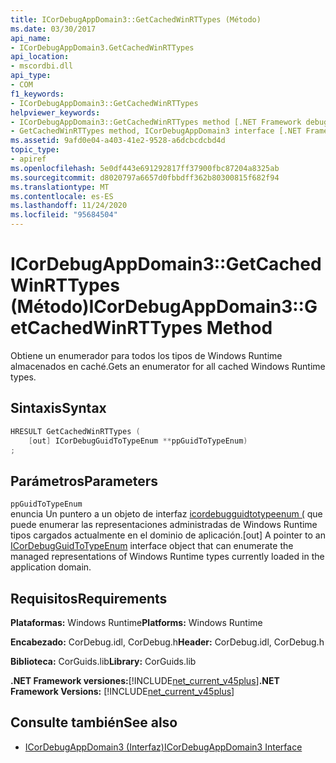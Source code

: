 ```yaml
---
title: ICorDebugAppDomain3::GetCachedWinRTTypes (Método)
ms.date: 03/30/2017
api_name:
- ICorDebugAppDomain3.GetCachedWinRTTypes
api_location:
- mscordbi.dll
api_type:
- COM
f1_keywords:
- ICorDebugAppDomain3::GetCachedWinRTTypes
helpviewer_keywords:
- ICorDebugAppDomain3::GetCachedWinRTTypes method [.NET Framework debugging]
- GetCachedWinRTTypes method, ICorDebugAppDomain3 interface [.NET Framework debugging]
ms.assetid: 9afd0e04-a403-41e2-9528-a6dcbcdcbd4d
topic_type:
- apiref
ms.openlocfilehash: 5e0df443e691292817ff37900fbc87204a8325ab
ms.sourcegitcommit: d8020797a6657d0fbbdff362b80300815f682f94
ms.translationtype: MT
ms.contentlocale: es-ES
ms.lasthandoff: 11/24/2020
ms.locfileid: "95684504"
---
```

# <a name="icordebugappdomain3getcachedwinrttypes-method"></a><span data-ttu-id="cd998-102">ICorDebugAppDomain3::GetCachedWinRTTypes (Método)</span><span class="sxs-lookup"><span data-stu-id="cd998-102">ICorDebugAppDomain3::GetCachedWinRTTypes Method</span></span>

<span data-ttu-id="cd998-103">Obtiene un enumerador para todos los tipos de Windows Runtime almacenados en caché.</span><span class="sxs-lookup"><span data-stu-id="cd998-103">Gets an enumerator for all cached Windows Runtime types.</span></span>  
  
## <a name="syntax"></a><span data-ttu-id="cd998-104">Sintaxis</span><span class="sxs-lookup"><span data-stu-id="cd998-104">Syntax</span></span>  
  
```cpp  
HRESULT GetCachedWinRTTypes (
    [out] ICorDebugGuidToTypeEnum **ppGuidToTypeEnum)  
;  
```  
  
## <a name="parameters"></a><span data-ttu-id="cd998-105">Parámetros</span><span class="sxs-lookup"><span data-stu-id="cd998-105">Parameters</span></span>  

 `ppGuidToTypeEnum`  
 <span data-ttu-id="cd998-106">enuncia Un puntero a un objeto de interfaz [icordebugguidtotypeenum (](icordebugguidtotypeenum-interface.md) que puede enumerar las representaciones administradas de Windows Runtime tipos cargados actualmente en el dominio de aplicación.</span><span class="sxs-lookup"><span data-stu-id="cd998-106">[out] A pointer to an [ICorDebugGuidToTypeEnum](icordebugguidtotypeenum-interface.md) interface object that can enumerate the managed representations of Windows Runtime types currently loaded in the application domain.</span></span>  
  
## <a name="requirements"></a><span data-ttu-id="cd998-107">Requisitos</span><span class="sxs-lookup"><span data-stu-id="cd998-107">Requirements</span></span>  

 <span data-ttu-id="cd998-108">**Plataformas:** Windows Runtime</span><span class="sxs-lookup"><span data-stu-id="cd998-108">**Platforms:** Windows Runtime</span></span>  
  
 <span data-ttu-id="cd998-109">**Encabezado:** CorDebug.idl, CorDebug.h</span><span class="sxs-lookup"><span data-stu-id="cd998-109">**Header:** CorDebug.idl, CorDebug.h</span></span>  
  
 <span data-ttu-id="cd998-110">**Biblioteca:** CorGuids.lib</span><span class="sxs-lookup"><span data-stu-id="cd998-110">**Library:** CorGuids.lib</span></span>  
  
 <span data-ttu-id="cd998-111">**.NET Framework versiones:**[!INCLUDE[net_current_v45plus](../../../../includes/net-current-v45plus-md.md)]</span><span class="sxs-lookup"><span data-stu-id="cd998-111">**.NET Framework Versions:** [!INCLUDE[net_current_v45plus](../../../../includes/net-current-v45plus-md.md)]</span></span>  
  
## <a name="see-also"></a><span data-ttu-id="cd998-112">Consulte también</span><span class="sxs-lookup"><span data-stu-id="cd998-112">See also</span></span>

- [<span data-ttu-id="cd998-113">ICorDebugAppDomain3 (Interfaz)</span><span class="sxs-lookup"><span data-stu-id="cd998-113">ICorDebugAppDomain3 Interface</span></span>](icordebugappdomain3-interface.md)
